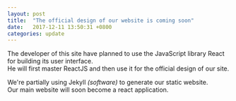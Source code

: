 ```yaml
---
layout: post
title:  "The official design of our website is coming soon"
date:   2017-12-11 13:50:31 +0800
categories: update
---
```


The developer of this site have planned to use the JavaScript library React for building its user interface.  
He will first master ReactJS and then use it for the official design of our site.

We're partially using Jekyll *(software)* to generate our static website.  
Our main website will soon become a react application.
